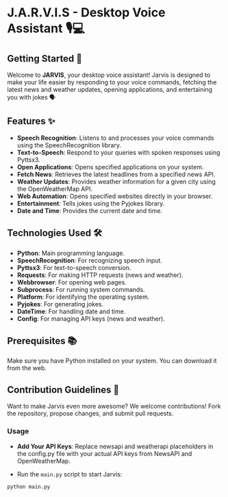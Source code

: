 # J.A.R.V.I.S - Desktop Voice Assistant 🎙️💻

## Getting Started 🚀
Welcome to **JARVIS**, your desktop voice assistant! Jarvis is designed to make your life easier by responding to your voice commands, fetching the latest news and weather updates, opening applications, and entertaining you with jokes 🗣️

## Features ✨
- **Speech Recognition**: Listens to and processes your voice commands using the SpeechRecognition library.
- **Text-to-Speech**: Respond to your queries with spoken responses using Pyttsx3.
- **Open Applications**: Opens specified applications on your system.
- **Fetch News**: Retrieves the latest headlines from a specified news API.
- **Weather Updates**: Provides weather information for a given city using the OpenWeatherMap API.
- **Web Automation**: Opens specified websites directly in your browser.
- **Entertainment**: Tells jokes using the Pyjokes library.
- **Date and Time**: Provides the current date and time.

## Technologies Used 🛠️
- **Python**: Main programming language.
- **SpeechRecognition**: For recognizing speech input.
- **Pyttsx3**: For text-to-speech conversion.
- **Requests**: For making HTTP requests (news and weather).
- **Webbrowser**: For opening web pages.
- **Subprocess**: For running system commands.
- **Platform**: For identifying the operating system.
- **Pyjokes**: For generating jokes.
- **DateTime**: For handling date and time.
- **Config**: For managing API keys (news and weather).

## Prerequisites 📚
Make sure you have Python installed on your system. You can download it from the web.

## Contribution Guidelines 🤝
Want to make Jarvis even more awesome? We welcome contributions! Fork the repository, propose changes, and submit pull requests.

### Usage
- **Add Your API Keys**:
Replace newsapi and weatherapi placeholders in the config.py file with your actual API keys from NewsAPI and OpenWeatherMap.

- Run the `main.py` script to start Jarvis:
```bash
python main.py

